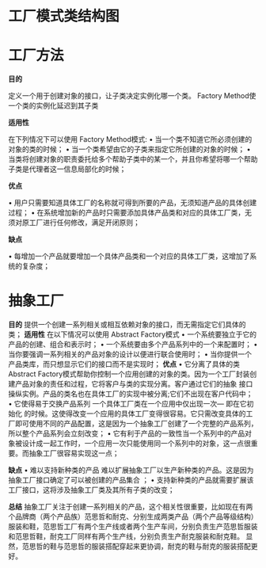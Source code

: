 
# 工厂模式类结构图


# 工厂方法

 **目的**
 
  定义一个用于创建对象的接口，让子类决定实例化哪一个类。 Factory Method使一个类的实例化延迟到其子类
 
 **适用性**
 
 在下列情况下可以使用 Factory Method模式:
  • 当一个类不知道它所必须创建的对象的类的时候；
  • 当一个类希望由它的子类来指定它所创建的对象的时候；
  • 当类将创建对象的职责委托给多个帮助子类中的某一个，并且你希望将哪一个帮助子类是代理者这一信息局部化的时候；

**优点**
 
  • 用户只需要知道具体工厂的名称就可得到所要的产品，无须知道产品的具体创建过程；
  • 在系统增加新的产品时只需要添加具体产品类和对应的具体工厂类，无须对原工厂进行任何修改，满足开闭原则；

**缺点**
  
  • 每增加一个产品就要增加一个具体产品类和一个对应的具体工厂类，这增加了系统的复杂度；

# 抽象工厂
 **目的**
  提供一个创建一系列相关或相互依赖对象的接口，而无需指定它们具体的类；
 **适用性**
  在以下情况可以使用 Abstract Factory模式
  • 一个系统要独立于它的产品的创建、组合和表示时；
  • 一个系统要由多个产品系列中的一个来配置时；
  • 当你要强调一系列相关的产品对象的设计以便进行联合使用时；
  • 当你提供一个产品类库，而只想显示它们的接口而不是实现时；
**优点**
  • 它分离了具体的类 Abstract Factory模式帮助你控制一个应用创建的对象的类。因为一个工厂封装创建产品对象的责任和过程，它将客户与类的实现分离。客户通过它们的抽象 接口操纵实例。产品的类名也在具体工厂的实现中被分离;它们不出现在客户代码中；
  • 它使得易于交换产品系列 一个具体工厂类在一个应用中仅出现一次— 即在它初始化 的时候。这使得改变一个应用的具体工厂变得很容易。它只需改变具体的工厂即可使用不同的产品配置，这是因为一个抽象工厂创建了一个完整的产品系列，所以整个产品系列会立刻改变；
  • 它有利于产品的一致性当一个系列中的产品对象被设计成一起工作时，一个应用一次只能使用同一个系列中的对象，这一点很重要。而抽象工厂很容易实现这一点；

**缺点**
  • 难以支持新种类的产品 难以扩展抽象工厂以生产新种类的产品。这是因为抽象工厂接口确定了可以被创建的产品集合 ；
  • 支持新种类的产品就需要扩展该工厂接口，这将涉及抽象工厂类及其所有子类的改变；
  
  **总结**
    抽象工厂关注于创建一系列相关的产品，这个相关性很重要，比如现在有两个品牌商（两个产品族）范思哲和耐克、分别生成两类产品（两个产品等级结构）服装和鞋，范思哲工厂有两个生产线或者两个生产车间，分别负责生产范思哲服装和范思哲鞋，耐克工厂同样有两个生产线，分别负责生产耐克服装和耐克鞋。
    显然，范思哲的鞋与范思哲的服装搭配穿起来更协调，耐克的鞋与耐克的服装搭配更好。
    
    

